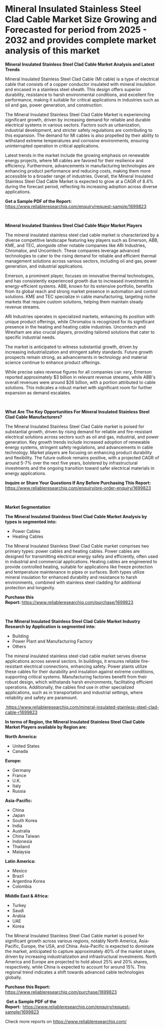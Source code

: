 <p><h1>Mineral Insulated Stainless Steel Clad Cable Market Size Growing and Forecasted for period from 2025 - 2032 and provides complete market analysis of this market</h1></p><p><strong>Mineral Insulated Stainless Steel Clad Cable Market Analysis and Latest Trends</strong></p>
<p><p>Mineral Insulated Stainless Steel Clad Cable (MI cable) is a type of electrical cable that consists of a copper conductor insulated with mineral insulation and encased in a stainless steel sheath. This design offers superior durability, resistance to harsh environmental conditions, and excellent fire performance, making it suitable for critical applications in industries such as oil and gas, power generation, and construction.</p><p>The Mineral Insulated Stainless Steel Clad Cable Market is experiencing significant growth, driven by increasing demand for reliable and durable electrical systems in various sectors. Factors such as urbanization, industrial development, and stricter safety regulations are contributing to this expansion. The demand for MI cables is also propelled by their ability to withstand extreme temperatures and corrosive environments, ensuring uninterrupted operation in critical applications.</p><p>Latest trends in the market include the growing emphasis on renewable energy projects, where MI cables are favored for their resilience and efficiency. Furthermore, advancements in manufacturing technologies are enhancing product performance and reducing costs, making them more accessible to a broader range of industries. Overall, the Mineral Insulated Stainless Steel Clad Cable Market is expected to grow at a CAGR of 8.4% during the forecast period, reflecting its increasing adoption across diverse applications.</p></p>
<p><strong>Get a Sample PDF of the Report:&nbsp;</strong> <a href="https://www.reliableresearchiq.com/enquiry/request-sample/1699823?utm_campaign=1087&utm_medium=2&utm_source=Github&utm_content=ia&utm_term=09012025&utm_id=mineral-insulated-stainless-steel-clad-cable">https://www.reliableresearchiq.com/enquiry/request-sample/1699823</a></p>
<p>&nbsp;</p>
<p><strong>Mineral Insulated Stainless Steel Clad Cable Major Market Players</strong></p>
<p><p>The mineral insulated stainless steel clad cable market is characterized by a diverse competitive landscape featuring key players such as Emerson, ABB, KME, and TEC, alongside other notable companies like ARi Industries, Chromalox, and Uncomtech. These companies leverage advanced technologies to cater to the rising demand for reliable and efficient thermal management solutions across various sectors, including oil and gas, power generation, and industrial applications.</p><p>Emerson, a prominent player, focuses on innovative thermal technologies, and has consistently experienced growth due to increased investments in energy-efficient systems. ABB, known for its extensive portfolio, benefits from its global reach and strong market presence in automation and control solutions. KME and TEC specialize in cable manufacturing, targeting niche markets that require custom solutions, helping them maintain steady revenue streams.</p><p>ARi Industries operates in specialized markets, enhancing its position with unique product offerings, while Chromalox is recognized for its significant presence in the heating and heating cable industries. Uncomtech and Wrexham are also crucial players, providing tailored solutions that cater to specific industrial needs.</p><p>The market is anticipated to witness substantial growth, driven by increasing industrialization and stringent safety standards. Future growth prospects remain strong, as advancements in technology and material science continue to enhance product offerings. </p><p>While precise sales revenue figures for all companies can vary, Emerson reported approximately $3 billion in relevant revenue streams, while ABB's overall revenues were around $26 billion, with a portion attributed to cable solutions. This indicates a robust market with significant room for further expansion as demand escalates.</p></p>
<p>&nbsp;</p>
<p><strong>What Are The Key Opportunities For Mineral Insulated Stainless Steel Clad Cable Manufacturers?</strong></p>
<p><p>The Mineral Insulated Stainless Steel Clad Cable market is poised for substantial growth, driven by rising demand for reliable and fire-resistant electrical solutions across sectors such as oil and gas, industrial, and power generation. Key growth trends include increased adoption of renewable energy systems, stringent safety regulations, and advancements in cable technology. Market players are focusing on enhancing product durability and flexibility. The future outlook remains positive, with a projected CAGR of around 5-7% over the next five years, bolstered by infrastructural investments and the ongoing transition toward safer electrical materials in energy applications.</p></p>
<p><strong>Inquire or Share Your Questions If Any Before Purchasing This Report:</strong> <a href="https://www.reliableresearchiq.com/enquiry/pre-order-enquiry/1699823?utm_campaign=1087&utm_medium=2&utm_source=Github&utm_content=ia&utm_term=09012025&utm_id=mineral-insulated-stainless-steel-clad-cable">https://www.reliableresearchiq.com/enquiry/pre-order-enquiry/1699823</a></p>
<p>&nbsp;</p>
<p><strong>Market Segmentation</strong></p>
<p><strong>The Mineral Insulated Stainless Steel Clad Cable Market Analysis by types is segmented into:</strong></p>
<p><ul><li>Power Cables</li><li>Heating Cables</li></ul></p>
<p><p>The Mineral Insulated Stainless Steel Clad Cable market comprises two primary types: power cables and heating cables. Power cables are designed for transmitting electrical energy safely and efficiently, often used in industrial and commercial applications. Heating cables are engineered to provide controlled heating, suitable for applications like freeze protection and temperature maintenance in pipes or surfaces. Both types utilize mineral insulation for enhanced durability and resistance to harsh environments, combined with stainless steel cladding for additional protection and longevity.</p></p>
<p><strong>Purchase this Report:&nbsp;</strong><a href="https://www.reliableresearchiq.com/purchase/1699823?utm_campaign=1087&utm_medium=2&utm_source=Github&utm_content=ia&utm_term=09012025&utm_id=mineral-insulated-stainless-steel-clad-cable">https://www.reliableresearchiq.com/purchase/1699823</a></p>
<p>&nbsp;</p>
<p><strong>The Mineral Insulated Stainless Steel Clad Cable Market Industry Research by Application is segmented into:</strong></p>
<p><ul><li>Building</li><li>Power Plant and Manufacturing Factory</li><li>Others</li></ul></p>
<p><p>The mineral insulated stainless steel clad cable market serves diverse applications across several sectors. In buildings, it ensures reliable fire-resistant electrical connections, enhancing safety. Power plants utilize these cables for their durability and insulation against extreme conditions, supporting critical systems. Manufacturing factories benefit from their robust design, which withstands harsh environments, facilitating efficient operations. Additionally, the cables find use in other specialized applications, such as in transportation and industrial settings, where reliability and safety are paramount.</p></p>
<p><a href="https://www.reliableresearchiq.com/mineral-insulated-stainless-steel-clad-cable-r1699823?utm_campaign=1087&utm_medium=2&utm_source=Github&utm_content=ia&utm_term=09012025&utm_id=mineral-insulated-stainless-steel-clad-cable">&nbsp;https://www.reliableresearchiq.com/mineral-insulated-stainless-steel-clad-cable-r1699823</a></p>
<p><strong>In terms of Region, the Mineral Insulated Stainless Steel Clad Cable Market Players available by Region are:</strong></p>
<p>
    <p> <strong> North America: </strong>
        <ul>
            <li>United States</li>
            <li>Canada</li>
        </ul>
        </p> 
    <p> <strong> Europe: </strong>
        <ul>
            <li>Germany</li>
            <li>France</li>
            <li>U.K.</li>
            <li>Italy</li>
            <li>Russia</li>
        </ul>
        </p> 
    <p> <strong> Asia-Pacific: </strong>
        <ul>
            <li>China</li>
            <li>Japan</li>
            <li>South Korea</li>
            <li>India</li>
            <li>Australia</li>
            <li>China Taiwan</li>
            <li>Indonesia</li>
            <li>Thailand</li>
            <li>Malaysia</li>
        </ul>
        </p> 
    <p> <strong> Latin America: </strong>
        <ul>
            <li>Mexico</li>
            <li>Brazil</li>
            <li>Argentina Korea</li>
            <li>Colombia</li>
        </ul>
        </p> 
    <p> <strong> Middle East & Africa: </strong>
        <ul>
            <li>Turkey</li>
            <li>Saudi</li>
            <li>Arabia</li>
            <li>UAE</li>
            <li>Korea</li>
        </ul>
    </p>
    </p>
<p><p>The Mineral Insulated Stainless Steel Clad Cable market is poised for significant growth across various regions, notably North America, Asia-Pacific, Europe, the USA, and China. Asia-Pacific is expected to dominate the market, anticipated to capture approximately 40% of the market share, driven by increasing industrialization and infrastructural investments. North America and Europe are projected to hold about 25% and 20% shares, respectively, while China is expected to account for around 15%. This regional trend indicates a shift towards advanced cable technologies globally.</p></p>
<p><strong>Purchase this Report: </strong><a href="https://www.reliableresearchiq.com/purchase/1699823?utm_campaign=1087&utm_medium=2&utm_source=Github&utm_content=ia&utm_term=09012025&utm_id=mineral-insulated-stainless-steel-clad-cable">https://www.reliableresearchiq.com/purchase/1699823</a></p>
<p>&nbsp;<strong>Get a Sample PDF of the Report:&nbsp;&nbsp;</strong><a href="https://www.reliableresearchiq.com/enquiry/request-sample/1699823?utm_campaign=1087&utm_medium=2&utm_source=Github&utm_content=ia&utm_term=09012025&utm_id=mineral-insulated-stainless-steel-clad-cable">https://www.reliableresearchiq.com/enquiry/request-sample/1699823</a></p>
<p><strong></strong></p>
<p>Check more reports on <a href="https://www.reliableresearchiq.com/?utm_campaign=1087&utm_medium=2&utm_source=Github&utm_content=ia&utm_term=09012025&utm_id=mineral-insulated-stainless-steel-clad-cable">https://www.reliableresearchiq.com/</a></p>